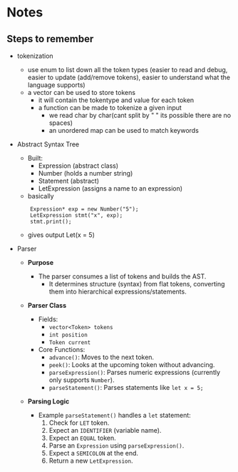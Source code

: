 # Notes

## Steps to remember

- tokenization
    - use enum to list down all the token types (easier to read and debug, easier to update (add/remove tokens), easier to understand what the language supports)
    - a vector can be used to store tokens
        - it will contain the tokentype and value for each token
        - a function can be made to tokenize a given input
            - we read char by char(cant split by " " its possible there are no spaces)
            -  an unordered map can be used to match keywords

- Abstract Syntax Tree
    - Built:
        - Expression (abstract class)
        - Number (holds a number string)
        - Statement (abstract)
        - LetExpression (assigns a name to an expression)
    - basically
    ```
        Expression* exp = new Number("5");
        LetExpression stmt("x", exp);
        stmt.print();
    ```
    - gives output   Let(x = 5)

- Parser
    - **Purpose**
        - The parser consumes a list of tokens and builds the AST.
            - It determines structure (syntax) from flat tokens, converting them into hierarchical expressions/statements.

    - **Parser Class**
        - Fields:
            - `vector<Token> tokens`
            - `int position`
            - `Token current`
        - Core Functions:
            - `advance()`: Moves to the next token.
            - `peek()`: Looks at the upcoming token without advancing.
            - `parseExpression()`: Parses numeric expressions (currently only supports `Number`).
            - `parseStatement()`: Parses statements like `let x = 5;`

    - **Parsing Logic**
        - Example `parseStatement()` handles a `let` statement:
            1. Check for `LET` token.
            2. Expect an `IDENTIFIER` (variable name).
            3. Expect an `EQUAL` token.
            4. Parse an `Expression` using `parseExpression()`.
            5. Expect a `SEMICOLON` at the end.
            6. Return a new `LetExpression`.